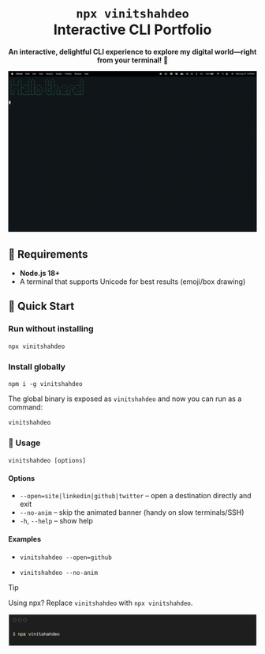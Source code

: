 
<div align="center">

<h1><code>npx vinitshahdeo</code><br/>Interactive CLI Portfolio</h1>

<strong>An interactive, delightful CLI experience to explore my digital world—right from your terminal! 🚀</strong>

<img src="./assets/vinitshahdeo-cli-demo.gif" alt="vinitshahdeo-cli demo" />

</div>


## 🔧 Requirements

- **Node.js 18+**
- A terminal that supports Unicode for best results (emoji/box drawing)


## 🚀 Quick Start

### Run without installing
```bash
npx vinitshahdeo
```

### Install globally
```
npm i -g vinitshahdeo
```

The global binary is exposed as `vinitshahdeo` and now you can run as a command:

```bash
vinitshahdeo
```



### 🧭 Usage

`vinitshahdeo [options]`

#### Options

- `--open=site|linkedin|github|twitter` – open a destination directly and exit
- `--no-anim` – skip the animated banner (handy on slow terminals/SSH)
- `-h`, `--help` – show help

#### Examples

- `vinitshahdeo --open=github`

- `vinitshahdeo --no-anim`

> [!TIP]
> Using npx? Replace `vinitshahdeo` with `npx vinitshahdeo`.

![Vinit Shahdeo CLI](./assets/vinitshahdeo-cli-terminal-banner.png)